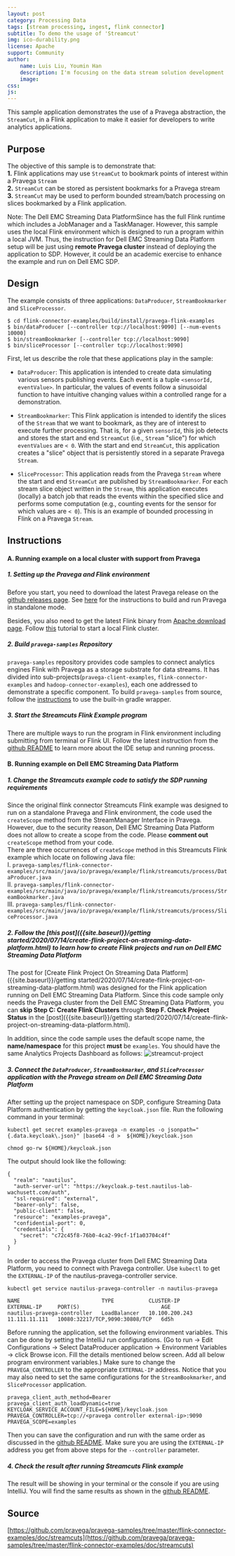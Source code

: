 ```yaml
---
layout: post
category: Processing Data
tags: [stream processing, ingest, flink connector]
subtitle: To demo the usage of 'Streamcut'
img: ico-durability.png
license: Apache
support: Community
author: 
    name: Luis Liu, Youmin Han
    description: I'm focusing on the data stream solution development
    image: 
css: 
js: 
---
```

This sample application demonstrates the use of a Pravega abstraction, the `StreamCut`, in a Flink application to make 
it easier for developers to write analytics applications.
<!--more-->

## Purpose
The objective of this sample is to demonstrate that:  
**1.**   Flink applications may use `StreamCut` to bookmark points of interest within a Pravega `Stream`  
**2.**  `StreamCut` can be stored as persistent bookmarks for a Pravega stream  
**3.**  `StreamCut` may be used to perform bounded stream/batch processing on slices bookmarked by a Flink application.   

Note: The Dell EMC Streaming Data PlatformSince has the full Flink runtime which includes a JobManager and a TaskManager. However, this sample uses the local Flink environment which is designed to run a program within a local JVM. Thus, the instruction for Dell EMC Streaming Data Platform setup will be just using **remote Pravega cluster** instead of deploying the application to SDP. However, it could be an academic exercise to enhance the example and run on Dell EMC SDP. 

## Design
The example consists of three applications: `DataProducer`, `StreamBookmarker` and `SliceProcessor`.  

```
$ cd flink-connector-examples/build/install/pravega-flink-examples
$ bin/dataProducer [--controller tcp://localhost:9090] [--num-events 10000]
$ bin/streamBookmarker [--controller tcp://localhost:9090] 
$ bin/sliceProcessor [--controller tcp://localhost:9090]
```

First, let us describe the role that these applications play in the sample:
- `DataProducer`: This application is intended to create data simulating various sensors publishing events. Each event
is a tuple `<sensorId, eventValue>`. In particular, the values of events follow a sinusoidal function to have intuitive
changing values within a controlled range for a demonstration.

- `StreamBookmarker`: This Flink application is intended to identify the slices of the `Stream` that we want to bookmark,
as they are of interest to execute further processing. That is, for a given `sensorId`, this job detects and stores the
start and end `StreamCut` (i.e., `Stream` "slice") for which `eventValues` are `< 0`. With the start and end `StreamCut`, 
this application creates a "slice" object that is persistently stored in a separate Pravega `Stream`.

- `SliceProcessor`: This application reads from the Pravega `Stream` where the start and end `StreamCut` are published by
`StreamBookmarker`. For each stream slice object written in the `Stream`, this application executes (locally) a batch job 
that reads the events within the specified slice and performs some computation (e.g., counting events for the sensor
for which values are `< 0`). This is an example of bounded processing in Flink on a Pravega `Stream`.

## Instructions
#### A. Running example on a local cluster with support from Pravega

##### 1. Setting up the Pravega and Flink environment
Before you start, you need to download the latest Pravega release on the [github releases page](https://github.com/pravega/pravega/releases). See [here](http://pravega.io/docs/latest/getting-started/) for the instructions to build and run Pravega in standalone mode.  

Besides, you also need to get the latest Flink binary from [Apache download page](https://flink.apache.org/downloads.html). Follow [this](https://ci.apache.org/projects/flink/flink-docs-stable/getting-started/tutorials/local_setup.html) tutorial to start a local Flink cluster. 

##### 2. Build `pravega-samples` Repository

`pravega-samples` repository provides code samples to connect analytics engines Flink with Pravega as a storage substrate for data streams. It has divided into sub-projects(`pravega-client-examples`, `flink-connector-examples` and `hadoop-connector-examples`), each one addressed to demonstrate a specific component. To build `pravega-samples` from source, follow the [instructions](https://github.com/pravega/pravega-samples#pravega-samples-build-instructions) to use the built-in gradle wrapper.  

##### 3. Start the Streamcuts Flink Example program

There are multiple ways to run the program in Flink environment including submitting from terminal or Flink UI. Follow the latest instruction from the [github README](https://github.com/pravega/pravega-samples/tree/master/flink-connector-examples/doc/streamcuts) to learn more about the IDE setup and running process.

#### B. Running example on Dell EMC Streaming Data Platform

##### 1. Change the Streamcuts example code to satisfy the SDP running requirements
Since the original flink connector Streamcuts Flink example was designed to run on a standalone Pravega and Flink environment, the code used the `createScope` method from the StreamManager Interface in Pravega. However, due to the security reason, Dell EMC Streaming Data Platform does not allow to create a scope from the code. Please **comment out** `createScope` method from your code.   
There are three occurrences of `createScope` method in this Streamcuts Flink example which locate on following Java file:   
I. ```pravega-samples/flink-connector-examples/src/main/java/io/pravega/example/flink/streamcuts/process/DataProducer.java```  
II. ```pravega-samples/flink-connector-examples/src/main/java/io/pravega/example/flink/streamcuts/process/StreamBookmarker.java```  
III. ```pravega-samples/flink-connector-examples/src/main/java/io/pravega/example/flink/streamcuts/process/SliceProcessor.java```  

##### 2. Follow the [this post]({{site.baseurl}}/getting started/2020/07/14/create-flink-project-on-streaming-data-platform.html) to learn how to create Flink projects and run on Dell EMC Streaming Data Platform

The post for [Create Flink Project On Streaming Data Platform]({{site.baseurl}}/getting started/2020/07/14/create-flink-project-on-streaming-data-platform.html) was designed for the Flink application running on Dell EMC Streaming Data Platform. Since this code sample only needs the Pravega cluster from the Dell EMC Streaming Data Platform, you can **skip Step C: Create Flink Clusters** through **Step F. Check Project Status** in the [post]({{site.baseurl}}/getting started/2020/07/14/create-flink-project-on-streaming-data-platform.html).

In addition, since the code sample uses the default scope name, the **name/namespace** for this project **must** be ```examples```. You should have the same Analytics Projects Dashboard as follows: 
![streamcut-project]({{site.baseurl}}/assets/heliumjk/images/post/streamcut/streamcut-project.png) 


##### 3. Connect the `DataProducer`, `StreamBookmarker`, and `SliceProcessor` application with the Pravega stream on Dell EMC Streaming Data Platform
After setting up the project namespace on SDP, configure Streaming Data Platform authentication by getting the ```keycloak.json``` file. Run the following command in your terminal: 
```
kubectl get secret examples-pravega -n examples -o jsonpath="{.data.keycloak\.json}" |base64 -d >  ${HOME}/keycloak.json

chmod go-rw ${HOME}/keycloak.json
```
The output should look like the following:
```
{
  "realm": "nautilus",
  "auth-server-url": "https://keycloak.p-test.nautilus-lab-wachusett.com/auth",
  "ssl-required": "external",
  "bearer-only": false,
  "public-client": false,
  "resource": "examples-pravega",
  "confidential-port": 0,
  "credentials": {
    "secret": "c72c45f8-76b0-4ca2-99cf-1f1a03704c4f"
  }
}
```
In order to access the Pravega cluster from Dell EMC Streaming Data Platform, you need to connect with Pravega controller. Use `kubectl` to get the `EXTERNAL-IP` of the nautilus-pravega-controller service.
```
kubectl get service nautilus-pravega-controller -n nautilus-pravega

NAME                          TYPE           CLUSTER-IP       EXTERNAL-IP     PORT(S)                          AGE
nautilus-pravega-controller   LoadBalancer   10.100.200.243   11.111.11.111   10080:32217/TCP,9090:30808/TCP   6d5h
```

Before running the application, set the following environment variables. This can be done by setting the IntelliJ run configurations. (Go to run -> Edit Configurations -> Select DataProducer application -> Environment Variables -> click Browse icon. Fill the details mentioned below screen. Add all below program environment variables.) Make sure to change the `PRAVEGA_CONTROLLER` to the appropriate `EXTERNAL-IP` address. Notice that you may also need to set the same configurations for the `StreamBookmarker`, and `SliceProcessor` application.
```
pravega_client_auth_method=Bearer
pravega_client_auth_loadDynamic=true
KEYCLOAK_SERVICE_ACCOUNT_FILE=${HOME}/keycloak.json
PRAVEGA_CONTROLLER=tcp://<pravega controller external-ip>:9090
PRAVEGA_SCOPE=examples
```

Then you can save the configuration and run with the same order as discussed in the [github README](https://github.com/pravega/pravega-samples/tree/master/flink-connector-examples/doc/streamcuts). Make sure you are using the `EXTERNAL-IP` address you get from above steps for the `--controller` parameter.

##### 4. Check the result after running Streamcuts Flink example
The result will be showing in your terminal or the console if you are using IntelliJ. You will find the same results as shown in the [github README](https://github.com/pravega/pravega-samples/tree/master/flink-connector-examples/doc/streamcuts).

## Source
[https://github.com/pravega/pravega-samples/tree/master/flink-connector-examples/doc/streamcuts](https://github.com/pravega/pravega-samples/tree/master/flink-connector-examples/doc/streamcuts)